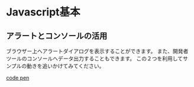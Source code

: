# Javascript基本
## アラートとコンソールの活用
ブラウザー上へアラートダイアログを表示することができます。
また、開発者ツールのコンソールへデータ出力することもできます。
この２つを利用してサンプルの動きを追いかけてみてください。

[code pen](https://codepen.io/mura-no/pen/KKrBjMg)

